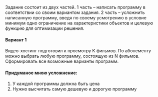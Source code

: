 Задание состоит из двух частей. 
1 часть – написать программу в соответствии со своим вариантом задания.
2 часть – усложнить написанную программу, введя по своему усмотрению в условие минимум одно
ограничение на характеристики объектов и целевую функцию для оптимизации решения.

#### Вариант 1
Видео-хостинг подготовил к просмотру К фильмов. По абонементу можно выбрать любую
программу, состоящую из N фильмов. Сформировать все возможные варианты программ.

#### Придуманое мною усложнение:
1. У каждой программы должна быть цена
2. Нужно высчитать самую дешевую и дорогую программу